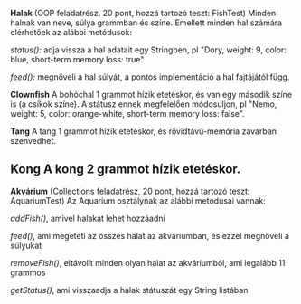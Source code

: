 **Halak** (OOP feladatrész, 20 pont, hozzá tartozó teszt: FishTest)
Minden halnak van neve, súlya grammban és színe. 
Emellett minden hal számára elérhetőek az alábbi metódusok:

_status():_ 
adja vissza a hal adatait egy Stringben, pl "Dory, weight: 9, color: blue, short-term memory loss: true"

_feed():_ 
megnöveli a hal súlyát, a pontos implementáció a hal fajtájától függ.

**Clownfish**
A bohóchal 1 grammot hízik etetéskor, és van egy második színe is (a csíkok színe). A státusz ennek megfelelően módosuljon, pl "Nemo, weight: 5, color: orange-white, short-term memory loss: false".

**Tang**
A tang 1 grammot hízik etetéskor, és rövidtávú-memória zavarban szenvedhet.

**Kong**
A kong 2 grammot hízik etetéskor.
------------------------------------------------------------------------------
**Akvárium** (Collections feladatrész, 20 pont, hozzá tartozó teszt: AquariumTest)
Az Aquarium osztálynak az alábbi metódusai vannak:

_addFish()_, amivel halakat lehet hozzáadni

_feed()_, ami megeteti az összes halat az akváriumban, és ezzel megnöveli a súlyukat

_removeFish()_, eltávolít minden olyan halat az akváriumból, ami legalább 11 grammos

_getStatus()_, ami visszaadja a halak státuszát egy String listában
